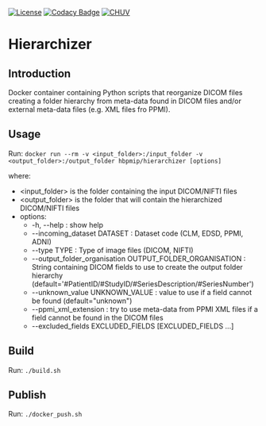 [![License](https://img.shields.io/badge/license-Apache--2.0-blue.svg)](https://github.com/LREN-CHUV/hierarchizer/blob/master/LICENSE)
[![Codacy Badge](https://api.codacy.com/project/badge/Grade/c1e88d79ac484390b612924aedc1597b)](https://www.codacy.com/app/mirco-nasuti/hierarchizer?utm_source=github.com&amp;utm_medium=referral&amp;utm_content=LREN-CHUV/hierarchizer&amp;utm_campaign=Badge_Grade) [![CHUV](https://img.shields.io/badge/CHUV-LREN-AF4C64.svg)](https://www.unil.ch/lren/en/home.html)


# Hierarchizer


## Introduction

Docker container containing Python scripts that reorganize DICOM files creating a folder hierarchy from meta-data found in DICOM files
and/or external meta-data files (e.g. XML files fro PPMI).


## Usage

Run: `docker run --rm -v <input_folder>:/input_folder -v <output_folder>:/output_folder hbpmip/hierarchizer [options]`

where:
* <input_folder> is the folder containing the input DICOM/NIFTI files
* <output_folder> is the folder that will contain the hierarchized DICOM/NIFTI files
* options:
  * -h, --help : show help
  * --incoming_dataset DATASET : Dataset code (CLM, EDSD, PPMI, ADNI)
  * --type TYPE : Type of image files (DICOM, NIFTI)
  * --output_folder_organisation OUTPUT_FOLDER_ORGANISATION : String containing DICOM fields to use to create
  the output folder hierarchy (default='#PatientID/#StudyID/#SeriesDescription/#SeriesNumber')
  * --unknown_value UNKNOWN_VALUE : value to use if a field cannot be found (default="unknown")
  * --ppmi_xml_extension : try to use meta-data from PPMI XML files if a field cannot be found in the DICOM files
  * --excluded_fields EXCLUDED_FIELDS [EXCLUDED_FIELDS ...]


## Build

Run: `./build.sh`


## Publish

Run: `./docker_push.sh`
